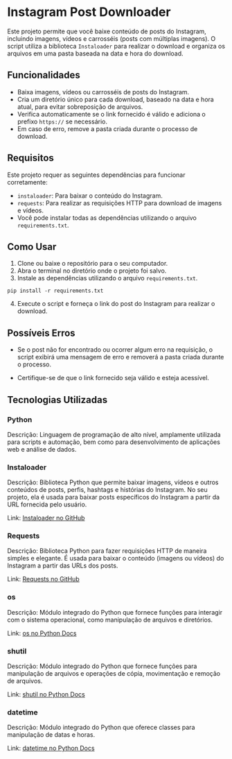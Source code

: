 # Instagram Post Downloader

Este projeto permite que você baixe conteúdo de posts do Instagram, incluindo imagens, vídeos e carrosséis (posts com múltiplas imagens). O script utiliza a biblioteca `Instaloader` para realizar o download e organiza os arquivos em uma pasta baseada na data e hora do download.

## Funcionalidades

- Baixa imagens, vídeos ou carrosséis de posts do Instagram.
- Cria um diretório único para cada download, baseado na data e hora atual, para evitar sobreposição de arquivos.
- Verifica automaticamente se o link fornecido é válido e adiciona o prefixo `https://` se necessário.
- Em caso de erro, remove a pasta criada durante o processo de download.

## Requisitos

Este projeto requer as seguintes dependências para funcionar corretamente:

-  `instaloader`: Para baixar o conteúdo do Instagram.
-  `requests`: Para realizar as requisições HTTP para download de imagens e vídeos.
- Você pode instalar todas as dependências utilizando o arquivo `requirements.txt`.

## Como Usar

1. Clone ou baixe o repositório para o seu computador.
2. Abra o terminal no diretório onde o projeto foi salvo.
3. Instale as dependências utilizando o arquivo `requirements.txt`.

````
pip install -r requirements.txt
````

4. Execute o script e forneça o link do post do Instagram para realizar o download.

## Possíveis Erros

- Se o post não for encontrado ou ocorrer algum erro na requisição, o script exibirá uma mensagem de erro e removerá a pasta criada durante o processo.

- Certifique-se de que o link fornecido seja válido e esteja acessível.

## Tecnologias Utilizadas

### **Python**

Descrição: Linguagem de programação de alto nível, amplamente utilizada para scripts e automação, bem como para desenvolvimento de aplicações web e análise de dados.

### **Instaloader**

Descrição: Biblioteca Python que permite baixar imagens, vídeos e outros conteúdos de posts, perfis, hashtags e histórias do Instagram. No seu projeto, ela é usada para baixar posts específicos do Instagram a partir da URL fornecida pelo usuário.

Link: [Instaloader no GitHub](https://github.com/instaloader/instaloader)

### **Requests**

Descrição: Biblioteca Python para fazer requisições HTTP de maneira simples e elegante. É usada para baixar o conteúdo (imagens ou vídeos) do Instagram a partir das URLs dos posts.

Link: [Requests no GitHub](https://github.com/psf/requests)

### **os**

Descrição: Módulo integrado do Python que fornece funções para interagir com o sistema operacional, como manipulação de arquivos e diretórios.

Link: [os no Python Docs](https://docs.python.org/3/library/os.html)

### **shutil**

Descrição: Módulo integrado do Python que fornece funções para manipulação de arquivos e operações de cópia, movimentação e remoção de arquivos.

Link: [shutil no Python Docs](https://docs.python.org/3/library/shutil.html)

### **datetime**

Descrição: Módulo integrado do Python que oferece classes para manipulação de datas e horas.

Link: [datetime no Python Docs](https://docs.python.org/3/library/datetime.html)
